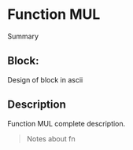 # Function MUL
Summary

## Block:
Design of block in ascii

## Description
Function MUL complete description.
>Notes about fn
